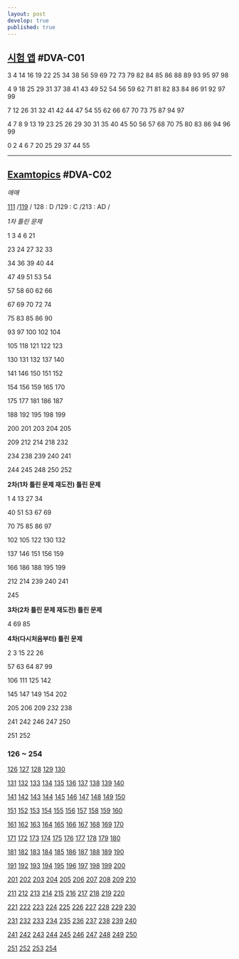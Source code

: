 ```yaml
---
layout: post
develop: true
published: true
---
```

## [시험 앱](https://exam.ogu45.com/) #DVA-C01

3 4 14 16 19 22 25 34 38 56 59 69 72 73 79 82 84 85 86 88 89 93 95 97 98 

4 9 18 25 29 31 37 38 41 43 49 52 54 56 59 62 71 81 82 83 84 86 91 92 97 99

7 12 26 31 32 41 42 44 47 54 55 62 66 67 70 73 75 87 94 97 

4 7 8 9 13 19 23 25 26 29 30 31 35 40 45 50 56 57 68 70 75 80 83 86 94 96 99

0 2 4 6 7 20 25 29 37 44 55

---

## [Examtopics](https://www.examtopics.com/exams/amazon/aws-certified-developer-associate-dva-c02/view/) #DVA-C02

*애매*

[111](https://www.examtopics.com/discussions/amazon/view/107028-exam-aws-certified-developer-associate-dva-c02-topic-1/) /[119](https://www.examtopics.com/discussions/amazon/view/107053-exam-aws-certified-developer-associate-dva-c02-topic-1/) / 128 : D /129 : C /213 : AD /

*1차 틀린 문제*

1 3 4 6 21 

23 24 27 32 33 

34 36 39 40 44 

47 49 51 53 54 

57 58 60 62 66 

67 69 70 72 74

75 83 85 86 90 

93 97 100 102 104 

105 118 121 122 123 

130 131 132 137 140 

141 146 150 151 152 

154 156 159 165 170 

175 177 181 186 187 

188 192 195 198 199 

200 201 203 204 205 

209 212 214 218 232 

234 238 239 240 241 

244 245 248 250 252

**2차(1차 틀린 문제 재도전) 틀린 문제**

1 4 13 27 34 

40 51 53 67 69

70 75 85 86 97

102 105 122 130 132

137 146 151 156 159

166 186 188 195 199

212 214 239 240 241

245 

**3차(2차 틀린 문제 재도전) 틀린 문제**

4 69 85

**4차(다시처음부터) 틀린 문제**

2 3 15 22 26

57 63 64 87 99

106 111 125 142

145 147 149 154 202

205 206 209 232 238

241 242 246 247 250

251 252

### 126 ~ 254

[126](https://www.examtopics.com/discussions/amazon/view/107063-exam-aws-certified-developer-associate-dva-c02-topic-1/)
[127](https://www.examtopics.com/discussions/amazon/view/107064-exam-aws-certified-developer-associate-dva-c02-topic-1/)
[128](https://www.examtopics.com/discussions/amazon/view/107066-exam-aws-certified-developer-associate-dva-c02-topic-1/)
[129](https://www.examtopics.com/discussions/amazon/view/112424-exam-aws-certified-developer-associate-dva-c02-topic-1/)
[130](https://www.examtopics.com/discussions/amazon/view/111831-exam-aws-certified-developer-associate-dva-c02-topic-1/)

[131](https://www.examtopics.com/discussions/amazon/view/111832-exam-aws-certified-developer-associate-dva-c02-topic-1/)
[132](https://www.examtopics.com/discussions/amazon/view/117336-exam-aws-certified-developer-associate-dva-c02-topic-1/)
[133](https://www.examtopics.com/discussions/amazon/view/117335-exam-aws-certified-developer-associate-dva-c02-topic-1/)
[134](https://www.examtopics.com/discussions/amazon/view/117334-exam-aws-certified-developer-associate-dva-c02-topic-1/)
[135](https://www.examtopics.com/discussions/amazon/view/117333-exam-aws-certified-developer-associate-dva-c02-topic-1/)
[136](https://www.examtopics.com/discussions/amazon/view/117332-exam-aws-certified-developer-associate-dva-c02-topic-1/)
[137](https://www.examtopics.com/discussions/amazon/view/117331-exam-aws-certified-developer-associate-dva-c02-topic-1/)
[138](https://www.examtopics.com/discussions/amazon/view/117795-exam-aws-certified-developer-associate-dva-c02-topic-1/)
[139](https://www.examtopics.com/discussions/amazon/view/117476-exam-aws-certified-developer-associate-dva-c02-topic-1/)
[140](https://www.examtopics.com/discussions/amazon/view/117574-exam-aws-certified-developer-associate-dva-c02-topic-1/)

[141](https://www.examtopics.com/discussions/amazon/view/117797-exam-aws-certified-developer-associate-dva-c02-topic-1/)
[142](https://www.examtopics.com/discussions/amazon/view/117798-exam-aws-certified-developer-associate-dva-c02-topic-1/)
[143](https://www.examtopics.com/discussions/amazon/view/122655-exam-aws-certified-developer-associate-dva-c02-topic-1/)
[144](https://www.examtopics.com/discussions/amazon/view/122562-exam-aws-certified-developer-associate-dva-c02-topic-1/)
[145](https://www.examtopics.com/discussions/amazon/view/122563-exam-aws-certified-developer-associate-dva-c02-topic-1/)
[146](https://www.examtopics.com/discussions/amazon/view/122564-exam-aws-certified-developer-associate-dva-c02-topic-1/)
[147](https://www.examtopics.com/discussions/amazon/view/122565-exam-aws-certified-developer-associate-dva-c02-topic-1/)
[148](https://www.examtopics.com/discussions/amazon/view/122566-exam-aws-certified-developer-associate-dva-c02-topic-1/)
[149](https://www.examtopics.com/discussions/amazon/view/122567-exam-aws-certified-developer-associate-dva-c02-topic-1/)
[150](https://www.examtopics.com/discussions/amazon/view/122571-exam-aws-certified-developer-associate-dva-c02-topic-1/)

[151](https://www.examtopics.com/discussions/amazon/view/122569-exam-aws-certified-developer-associate-dva-c02-topic-1/)
[152](https://www.examtopics.com/discussions/amazon/view/122572-exam-aws-certified-developer-associate-dva-c02-topic-1/)
[153](https://www.examtopics.com/discussions/amazon/view/122570-exam-aws-certified-developer-associate-dva-c02-topic-1/)
[154](https://www.examtopics.com/discussions/amazon/view/122573-exam-aws-certified-developer-associate-dva-c02-topic-1/)
[155](https://www.examtopics.com/discussions/amazon/view/122574-exam-aws-certified-developer-associate-dva-c02-topic-1/)
[156](https://www.examtopics.com/discussions/amazon/view/122575-exam-aws-certified-developer-associate-dva-c02-topic-1/)
[157](https://www.examtopics.com/discussions/amazon/view/122576-exam-aws-certified-developer-associate-dva-c02-topic-1/)
[158](https://www.examtopics.com/discussions/amazon/view/122577-exam-aws-certified-developer-associate-dva-c02-topic-1/)
[159](https://www.examtopics.com/discussions/amazon/view/122578-exam-aws-certified-developer-associate-dva-c02-topic-1/)
[160](https://www.examtopics.com/discussions/amazon/view/122579-exam-aws-certified-developer-associate-dva-c02-topic-1/)

[161](https://www.examtopics.com/discussions/amazon/view/122580-exam-aws-certified-developer-associate-dva-c02-topic-1/)
[162](https://www.examtopics.com/discussions/amazon/view/122582-exam-aws-certified-developer-associate-dva-c02-topic-1/)
[163](https://www.examtopics.com/discussions/amazon/view/122581-exam-aws-certified-developer-associate-dva-c02-topic-1/)
[164](https://www.examtopics.com/discussions/amazon/view/122586-exam-aws-certified-developer-associate-dva-c02-topic-1/)
[165](https://www.examtopics.com/discussions/amazon/view/122584-exam-aws-certified-developer-associate-dva-c02-topic-1/)
[166](https://www.examtopics.com/discussions/amazon/view/122584-exam-aws-certified-developer-associate-dva-c02-topic-1/)
[167](https://www.examtopics.com/discussions/amazon/view/122587-exam-aws-certified-developer-associate-dva-c02-topic-1/)
[168](https://www.examtopics.com/discussions/amazon/view/122588-exam-aws-certified-developer-associate-dva-c02-topic-1/)
[169](https://www.examtopics.com/discussions/amazon/view/122589-exam-aws-certified-developer-associate-dva-c02-topic-1/)
[170](https://www.examtopics.com/discussions/amazon/view/122590-exam-aws-certified-developer-associate-dva-c02-topic-1/)

[171](https://www.examtopics.com/discussions/amazon/view/122591-exam-aws-certified-developer-associate-dva-c02-topic-1/)
[172](https://www.examtopics.com/discussions/amazon/view/122593-exam-aws-certified-developer-associate-dva-c02-topic-1/)
[173](https://www.examtopics.com/discussions/amazon/view/122592-exam-aws-certified-developer-associate-dva-c02-topic-1/)
[174](https://www.examtopics.com/discussions/amazon/view/122594-exam-aws-certified-developer-associate-dva-c02-topic-1/)
[175](https://www.examtopics.com/discussions/amazon/view/122595-exam-aws-certified-developer-associate-dva-c02-topic-1/)
[176](https://www.examtopics.com/discussions/amazon/view/122596-exam-aws-certified-developer-associate-dva-c02-topic-1/)
[177](https://www.examtopics.com/discussions/amazon/view/122597-exam-aws-certified-developer-associate-dva-c02-topic-1/)
[178](https://www.examtopics.com/discussions/amazon/view/122598-exam-aws-certified-developer-associate-dva-c02-topic-1/)
[179](https://www.examtopics.com/discussions/amazon/view/122600-exam-aws-certified-developer-associate-dva-c02-topic-1/)
[180](https://www.examtopics.com/discussions/amazon/view/122601-exam-aws-certified-developer-associate-dva-c02-topic-1/)

[181](https://www.examtopics.com/discussions/amazon/view/122602-exam-aws-certified-developer-associate-dva-c02-topic-1/)
[182](https://www.examtopics.com/discussions/amazon/view/122604-exam-aws-certified-developer-associate-dva-c02-topic-1/)
[183](https://www.examtopics.com/discussions/amazon/view/122606-exam-aws-certified-developer-associate-dva-c02-topic-1/)
[184](https://www.examtopics.com/discussions/amazon/view/122605-exam-aws-certified-developer-associate-dva-c02-topic-1/)
[185](https://www.examtopics.com/discussions/amazon/view/122607-exam-aws-certified-developer-associate-dva-c02-topic-1/)
[186](https://www.examtopics.com/discussions/amazon/view/122608-exam-aws-certified-developer-associate-dva-c02-topic-1/)
[187](https://www.examtopics.com/discussions/amazon/view/122609-exam-aws-certified-developer-associate-dva-c02-topic-1/)
[188](https://www.examtopics.com/discussions/amazon/view/122610-exam-aws-certified-developer-associate-dva-c02-topic-1/)
[189](https://www.examtopics.com/discussions/amazon/view/122611-exam-aws-certified-developer-associate-dva-c02-topic-1/)
[190](https://www.examtopics.com/discussions/amazon/view/122612-exam-aws-certified-developer-associate-dva-c02-topic-1/)

[191](https://www.examtopics.com/discussions/amazon/view/122613-exam-aws-certified-developer-associate-dva-c02-topic-1/)
[192](https://www.examtopics.com/discussions/amazon/view/122615-exam-aws-certified-developer-associate-dva-c02-topic-1/)
[193](https://www.examtopics.com/discussions/amazon/view/122614-exam-aws-certified-developer-associate-dva-c02-topic-1/)
[194](https://www.examtopics.com/discussions/amazon/view/122616-exam-aws-certified-developer-associate-dva-c02-topic-1/)
[195](https://www.examtopics.com/discussions/amazon/view/122617-exam-aws-certified-developer-associate-dva-c02-topic-1/)
[196](https://www.examtopics.com/discussions/amazon/view/122618-exam-aws-certified-developer-associate-dva-c02-topic-1/)
[197](https://www.examtopics.com/discussions/amazon/view/122619-exam-aws-certified-developer-associate-dva-c02-topic-1/)
[198](https://www.examtopics.com/discussions/amazon/view/122620-exam-aws-certified-developer-associate-dva-c02-topic-1/)
[199](https://www.examtopics.com/discussions/amazon/view/122621-exam-aws-certified-developer-associate-dva-c02-topic-1/)
[200](https://www.examtopics.com/discussions/amazon/view/122622-exam-aws-certified-developer-associate-dva-c02-topic-1/)

[201](https://www.examtopics.com/discussions/amazon/view/122623-exam-aws-certified-developer-associate-dva-c02-topic-1/)
[202](https://www.examtopics.com/discussions/amazon/view/122624-exam-aws-certified-developer-associate-dva-c02-topic-1/)
[203](https://www.examtopics.com/discussions/amazon/view/122625-exam-aws-certified-developer-associate-dva-c02-topic-1/)
[204](https://www.examtopics.com/discussions/amazon/view/122626-exam-aws-certified-developer-associate-dva-c02-topic-1/)
[205](https://www.examtopics.com/discussions/amazon/view/122627-exam-aws-certified-developer-associate-dva-c02-topic-1/)
[206](https://www.examtopics.com/discussions/amazon/view/122628-exam-aws-certified-developer-associate-dva-c02-topic-1/)
[207](https://www.examtopics.com/discussions/amazon/view/122629-exam-aws-certified-developer-associate-dva-c02-topic-1/)
[208](https://www.examtopics.com/discussions/amazon/view/122630-exam-aws-certified-developer-associate-dva-c02-topic-1/)
[209](https://www.examtopics.com/discussions/amazon/view/122631-exam-aws-certified-developer-associate-dva-c02-topic-1/)
[210](https://www.examtopics.com/discussions/amazon/view/122632-exam-aws-certified-developer-associate-dva-c02-topic-1/)

[211](https://www.examtopics.com/discussions/amazon/view/124750-exam-aws-certified-developer-associate-dva-c02-topic-1/)
[212](https://www.examtopics.com/discussions/amazon/view/124765-exam-aws-certified-developer-associate-dva-c02-topic-1/)
[213](https://www.examtopics.com/discussions/amazon/view/124780-exam-aws-certified-developer-associate-dva-c02-topic-1/)
[214](https://www.examtopics.com/discussions/amazon/view/124777-exam-aws-certified-developer-associate-dva-c02-topic-1/)
[215](https://www.examtopics.com/discussions/amazon/view/124776-exam-aws-certified-developer-associate-dva-c02-topic-1/)
[216](https://www.examtopics.com/discussions/amazon/view/124769-exam-aws-certified-developer-associate-dva-c02-topic-1/)
[217](https://www.examtopics.com/discussions/amazon/view/124781-exam-aws-certified-developer-associate-dva-c02-topic-1/)
[218](https://www.examtopics.com/discussions/amazon/view/124770-exam-aws-certified-developer-associate-dva-c02-topic-1/)
[219](https://www.examtopics.com/discussions/amazon/view/124771-exam-aws-certified-developer-associate-dva-c02-topic-1/)
[220](https://www.examtopics.com/discussions/amazon/view/124772-exam-aws-certified-developer-associate-dva-c02-topic-1/)

[221](https://www.examtopics.com/discussions/amazon/view/124773-exam-aws-certified-developer-associate-dva-c02-topic-1/)
[222](https://www.examtopics.com/discussions/amazon/view/124805-exam-aws-certified-developer-associate-dva-c02-topic-1/)
[223](https://www.examtopics.com/discussions/amazon/view/124806-exam-aws-certified-developer-associate-dva-c02-topic-1/)
[224](https://www.examtopics.com/discussions/amazon/view/124774-exam-aws-certified-developer-associate-dva-c02-topic-1/)
[225](https://www.examtopics.com/discussions/amazon/view/124775-exam-aws-certified-developer-associate-dva-c02-topic-1/)
[226](https://www.examtopics.com/discussions/amazon/view/124817-exam-aws-certified-developer-associate-dva-c02-topic-1/)
[227](https://www.examtopics.com/discussions/amazon/view/124816-exam-aws-certified-developer-associate-dva-c02-topic-1/)
[228](https://www.examtopics.com/discussions/amazon/view/124778-exam-aws-certified-developer-associate-dva-c02-topic-1/)
[229](https://www.examtopics.com/discussions/amazon/view/124815-exam-aws-certified-developer-associate-dva-c02-topic-1/)
[230](https://www.examtopics.com/discussions/amazon/view/124818-exam-aws-certified-developer-associate-dva-c02-topic-1/)

[231](https://www.examtopics.com/discussions/amazon/view/124819-exam-aws-certified-developer-associate-dva-c02-topic-1/)
[232](https://www.examtopics.com/discussions/amazon/view/124820-exam-aws-certified-developer-associate-dva-c02-topic-1/)
[233](https://www.examtopics.com/discussions/amazon/view/126181-exam-aws-certified-developer-associate-dva-c02-topic-1/)
[234](https://www.examtopics.com/discussions/amazon/view/124821-exam-aws-certified-developer-associate-dva-c02-topic-1/)
[235](https://www.examtopics.com/discussions/amazon/view/124822-exam-aws-certified-developer-associate-dva-c02-topic-1/)
[236](https://www.examtopics.com/discussions/amazon/view/124825-exam-aws-certified-developer-associate-dva-c02-topic-1/)
[237](https://www.examtopics.com/discussions/amazon/view/124824-exam-aws-certified-developer-associate-dva-c02-topic-1/)
[238](https://www.examtopics.com/discussions/amazon/view/124783-exam-aws-certified-developer-associate-dva-c02-topic-1/)
[239](https://www.examtopics.com/discussions/amazon/view/124826-exam-aws-certified-developer-associate-dva-c02-topic-1/)
[240](https://www.examtopics.com/discussions/amazon/view/124827-exam-aws-certified-developer-associate-dva-c02-topic-1/)

[241](https://www.examtopics.com/discussions/amazon/view/124828-exam-aws-certified-developer-associate-dva-c02-topic-1/)
[242](https://www.examtopics.com/discussions/amazon/view/124830-exam-aws-certified-developer-associate-dva-c02-topic-1/)
[243](https://www.examtopics.com/discussions/amazon/view/124747-exam-aws-certified-developer-associate-dva-c02-topic-1/)
[244](https://www.examtopics.com/discussions/amazon/view/124787-exam-aws-certified-developer-associate-dva-c02-topic-1/)
[245](https://www.examtopics.com/discussions/amazon/view/124831-exam-aws-certified-developer-associate-dva-c02-topic-1/)
[246](https://www.examtopics.com/discussions/amazon/view/124748-exam-aws-certified-developer-associate-dva-c02-topic-1/)
[247](https://www.examtopics.com/discussions/amazon/view/124858-exam-aws-certified-developer-associate-dva-c02-topic-1/)
[248](https://www.examtopics.com/discussions/amazon/view/124859-exam-aws-certified-developer-associate-dva-c02-topic-1/)
[249](https://www.examtopics.com/discussions/amazon/view/124860-exam-aws-certified-developer-associate-dva-c02-topic-1/)
[250](https://www.examtopics.com/discussions/amazon/view/124861-exam-aws-certified-developer-associate-dva-c02-topic-1/)

[251](https://www.examtopics.com/discussions/amazon/view/124862-exam-aws-certified-developer-associate-dva-c02-topic-1/)
[252](https://www.examtopics.com/discussions/amazon/view/124863-exam-aws-certified-developer-associate-dva-c02-topic-1/)
[253](https://www.examtopics.com/discussions/amazon/view/124864-exam-aws-certified-developer-associate-dva-c02-topic-1/)
[254](https://www.examtopics.com/discussions/amazon/view/124865-exam-aws-certified-developer-associate-dva-c02-topic-1/)